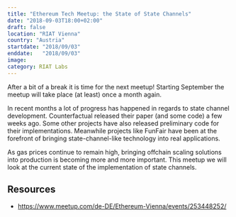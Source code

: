```yaml
---
title: "Ethereum Tech Meetup: the State of State Channels"
date: "2018-09-03T18:00+02:00"
draft: false
location: "RIAT Vienna"
country: "Austria"
startdate: "2018/09/03"
enddate:   "2018/09/03"
image:
category: RIAT Labs
---
```


After a bit of a break it is time for the next meetup! Starting September the meetup will take place (at least) once a month again.

In recent months a lot of progress has happened in regards to state channel development. Counterfactual released their paper (and some code) a few weeks ago. Some other projects have also released preliminary code for their implementations. Meanwhile projects like FunFair have been at the forefront of bringing state-channel-like technology into real applications.

As gas prices continue to remain high, bringing offchain scaling solutions into production is becoming more and more important. This meetup we will look at the current state of the implementation of state channels.

## Resources
* https://www.meetup.com/de-DE/Ethereum-Vienna/events/253448252/
